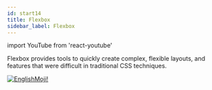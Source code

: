 ```yaml
---
id: start14
title: Flexbox
sidebar_label: Flexbox
---
```


import YouTube from 'react-youtube'


Flexbox provides tools to quickly create complex, flexible layouts, and features that were difficult in traditional CSS techniques.

<YouTube videoId='PF1kzcGdN7E' />

[![EnglishMoji!](/img/logo/englishmoji.png)](https://link-to.app/xvh7Ush9kl)
